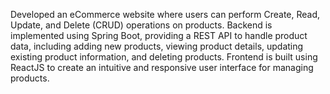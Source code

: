 Developed an eCommerce website where users can perform Create, Read, Update, and Delete (CRUD) operations on products.
Backend is implemented using Spring Boot, providing a REST API to handle product data, including adding new products, viewing product details, updating existing product information, and deleting products.
Frontend is built using ReactJS to create an intuitive and responsive user interface for managing products.
